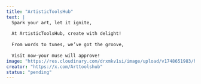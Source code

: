 ```yaml
---
title: "ArtisticToolsHub"
text: |
  Spark your art, let it ignite,
  
  At ArtisticToolsHub, create with delight!
  
  From words to tunes, we’ve got the groove,
  
  Visit now—your muse will approve!
image: "https://res.cloudinary.com/drxmkv1si/image/upload/v1748651983/hbcfyxloipxnidximw0m.jpg"
creator: "https://x.com/Arttoolshub"
status: "pending"
---
```

